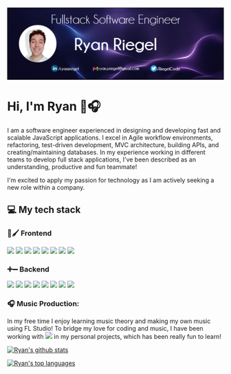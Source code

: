 ![Header](https://github.com/rriegel/rriegel/blob/main/githubCover2.png "Header")

# Hi, I'm Ryan 👋🎧

I am a software engineer experienced in designing and developing fast and scalable JavaScript applications. I excel in Agile workflow environments, refactoring, test-driven development, MVC architecture, building APIs, and creating/maintaining databases. In my experience working in different teams to develop full stack applications, I've been described as an understanding, productive and fun teammate!

I'm excited to apply my passion for technology as I am actively seeking a new role within a company.

## 💻 My tech stack

### 🎨🖌 Frontend

[![](https://img.shields.io/badge/ReactJS-61DAFB?logo=react&logoColor=white)](https://reactjs.org/)
[![](https://img.shields.io/badge/HTML-DD4B24?logo=HTML5&logoColor=white)](https://developer.mozilla.org/en-US/docs/Web/HTML)
[![](https://img.shields.io/badge/CSS-254ADD?logo=CSS3&logoColor=white)](https://developer.mozilla.org/en-US/docs/Web/CSS)
[![](https://img.shields.io/badge/jQuery-0765A6?logo=jQuery&logoColor=white)](https://jquery.com/)
[![](https://img.shields.io/badge/Webpack-539AC8?logo=webpack&logoColor=white)](https://webpack.js.org/)
[![](https://img.shields.io/badge/Babel-F9DC3F)](https://babeljs.io/)
[![](https://img.shields.io/badge/Jest-906F79)](https://jestjs.io/)
[![](https://img.shields.io/badge/Enzyme-2ECC71)](https://enzymejs.github.io/enzyme/)

### ➕➖ Backend

[![](https://img.shields.io/badge/Node.js-43853D?logo=node.js&logoColor=white)](https://nodejs.org/)
[![](https://img.shields.io/badge/Express-FFFFFF?logo=ExpressJS&logoColor=black)](https://expressjs.com/)
[![](https://img.shields.io/badge/MySQL-DD8A00)](https://www.mysql.com/)
[![](https://img.shields.io/badge/PostgreSQL-31648C)](https://www.postgresql.org/)
[![](https://img.shields.io/badge/MongoDB-439543)](https://www.mongodb.com/)
[![](https://img.shields.io/badge/AWS-FF9900)](https://aws.amazon.com/)
[![](https://img.shields.io/badge/Docker-2491E6)](https://www.docker.com/)
[![](https://img.shields.io/badge/Supertest-906F79)](https://www.npmjs.com/package/supertest)

### 🎧 Music Production:
In my free time I enjoy learning music theory and making my own music using FL Studio! To bridge my love for coding and music, I have been working with 
[![](https://img.shields.io/badge/tone.js-F734D7)](https://tonejs.github.io/) in my personal projects, which has been really fun to learn!

[![Ryan's github stats](https://github-readme-stats.vercel.app/api?username=rriegel&theme=blue-green)](https://github.com/anuraghazra/github-readme-stats)

[![Ryan's top languages](https://github-readme-stats.vercel.app/api/top-langs/?username=rriegel&theme=blue-green)](https://github.com/anuraghazra/github-readme-stats)


<!--
**rriegel/rriegel** is a ✨ _special_ ✨ repository because its `README.md` (this file) appears on your GitHub profile.

Here are some ideas to get you started:

- 🔭 I’m currently working on ...
- 🌱 I’m currently learning ...
- 👯 I’m looking to collaborate on ...
- 🤔 I’m looking for help with ...
- 💬 Ask me about ...
- 📫 How to reach me: ...
- 😄 Pronouns: ...
- ⚡ Fun fact: ...
-->
